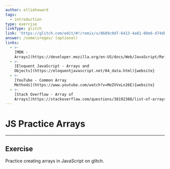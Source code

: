 ```yaml
---
author: elliehoward
tags:
  - introduction
type: exercise
linkType: glitch
link: 'https://glitch.com/edit/#!/remix/x/8689c0d7-6413-4a81-80e6-d74db161c356'
answer: /some\sregex/ (optional)
links:
  - >-
    [MDN -
    Arrays](https://developer.mozilla.org/en-US/docs/Web/JavaScript/Reference/Global_Objects/Array){website}
  - >-
    [Eloquent JavaScript - Arrays and
    Objects](https://eloquentjavascript.net/04_data.html){website}
  - >-
    [YouTube - Common Array
    Methods](https://www.youtube.com/watch?v=MeZVVxLn26E){website}
  - >-
    [Stack Overflow - Array of
    Arrays](https://stackoverflow.com/questions/38192388/list-of-arrays-in-javascript){website}
---
```


# JS Practice Arrays


---

## Exercise

Practice creating arrays in JavaScript on glitch.
 
